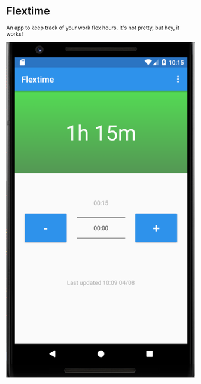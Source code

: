 # Flextime

An app to keep track of your work flex hours. It's not pretty, but hey, it works!

![Screenshot](screenshot.png)
